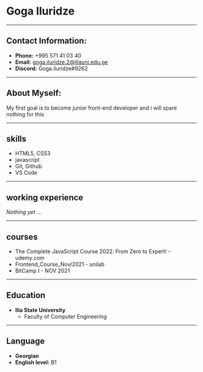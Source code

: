 # Goga Iluridze

---

## Contact Information:

- **Phone:** +995 571 41 03 40
- **Email:** [goga.iluridze.2@iliauni.edu.ge](mailto:goga.iluridze.2@iliauni.edu.ge)
- **Discord:** Goga iluridze#9262

---

## About Myself:
My first goal is to become junior front-end developer and i will spare nothing for this

---

## skills

- HTML5, CSS3
- javascript
- Git, Github
- VS Code

---

## working experience

_Nothing yet ..._

---

## courses

- The Complete JavaScript Course 2022: From Zero to Expert! - udemy.com
- Frontend_Course_Nov/2021 - unilab
- BitCamp I - NOV 2021

---

## Education

- **Ilia State University**
  - Faculty of Computer Engineering

---

## Language

- **Georgian**
- **English level:** B1
